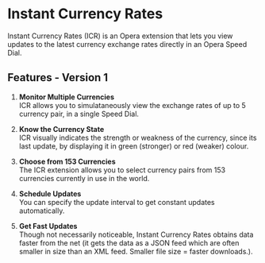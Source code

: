 # Instant Currency Rates

Instant Currency Rates (ICR) is an Opera extension that lets you view updates to the latest currency exchange rates directly in an Opera Speed Dial.

## Features - Version 1

1. **Monitor Multiple Currencies**  
ICR allows you to simulataneously view the exchange rates of up to 5 currency pair, in a single Speed Dial. 

2. **Know the Currency State**  
ICR visually indicates the strength or weakness of the currency, since its last update, by displaying it in green (stronger) or red (weaker) colour. 

3. **Choose from 153 Currencies**  
The ICR extension allows you to select currency pairs from 153 currencies currently in use in the world. 

4. **Schedule Updates**  
You can specify the update interval to get constant updates automatically. 

5. **Get Fast Updates**  
Though not necessarily noticeable, Instant Currency Rates obtains data faster from the net (it gets the data as a JSON feed which are often smaller in size than an XML feed. Smaller file size = faster downloads.).
